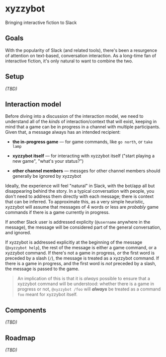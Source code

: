# xyzzybot

Bringing interactive fiction to Slack


## Goals

With the popularity of Slack (and related tools), there's been a resurgence of
attention on text-based, conversation interaction.  As a long-time fan of
interactive fiction, it's only natural to want to combine the two.


## Setup

_(TBD)_


## Interaction model

Before diving into a discussion of the interaction model, we need to understand
all of the _kinds_ of interaction/context that will exist, keeping in mind that
a game can be in progress in a channel with multiple participants.  Given that,
a message always has an intended recipient:

* **the in-progress game** — for game commands, like `go north`, or `take lamp`

* **xyzzybot itself** — for interacting with xyzzybot itself ("start playing a
  new game", "what's your status?")

* **other channel members** — messges for other channel members should
  generally be ignored by xyzzybot

Ideally, the experience will feel "natural" in Slack, with the bot/app all but
disappearing behind the story.  In a typical conversation with people, you don't
need to address them directly with each message; there is context that can be
inferred.  To approximate this, as a very simple heuristic, xyzzybot will assume
that messages of 4 words or less are _probably_ game commands if there is a game
currently in progress.

If another Slack user is addressed explicity (`@username` anywhere in the
message), the message will be considered part of the general conversation, and
ignored.

If xyzzybot is addressed explicitly at the beginning of the message (`@xyzzybot
help`), the rest of the message is either a game command, or a xyzzybot command.
If there's not a game in progress, _or_ the first word is preceded by a slash
(`/`), the message is treated as a xyzzybot command.  If there is a game in
progress, and the first word is _not_ preceded by a slash, the message is passed
to the game.

> An implication of this is that it is _always_ possible to ensure that a
> xyzzybot command will be understood: whether there is a game in progress or
> not, `@xyzzybot /foo` will _**always**_ be treated as a command `foo` meant
> for xyzzybot itself.


## Components

_(TBD)_


## Roadmap

_(TBD)_
